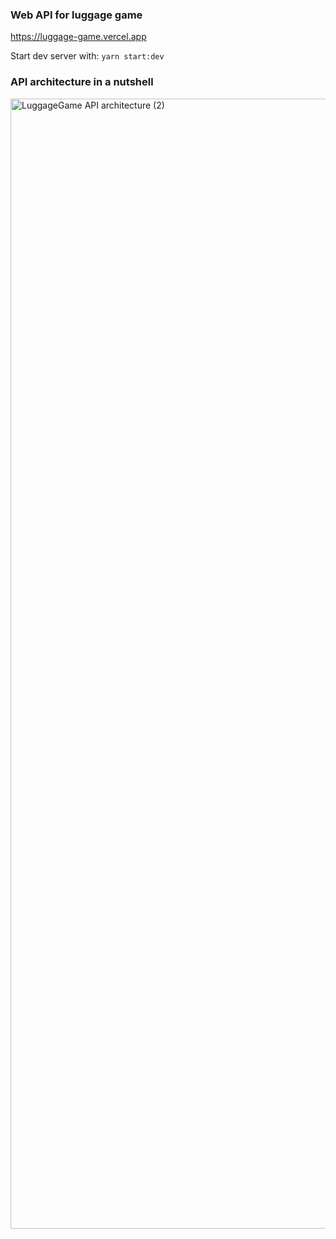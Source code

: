 ### Web API for luggage game

https://luggage-game.vercel.app

Start dev server with: `yarn start:dev`

### API architecture in a nutshell

<img width="1808" alt="LuggageGame API architecture (2)" src="https://user-images.githubusercontent.com/17089888/233836438-4f772c66-4cf2-4363-b8eb-5ece7e19b04f.png">

